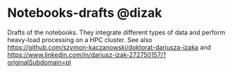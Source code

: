# Notebooks-drafts @dizak
Drafts of the notebooks. They integrate different types of data and perform heavy-load processing on a HPC cluster.
See also https://github.com/szymon-kaczanowski/doktorat-dariusza-izaka
and https://www.linkedin.com/in/dariusz-izak-272750157/?originalSubdomain=pl
